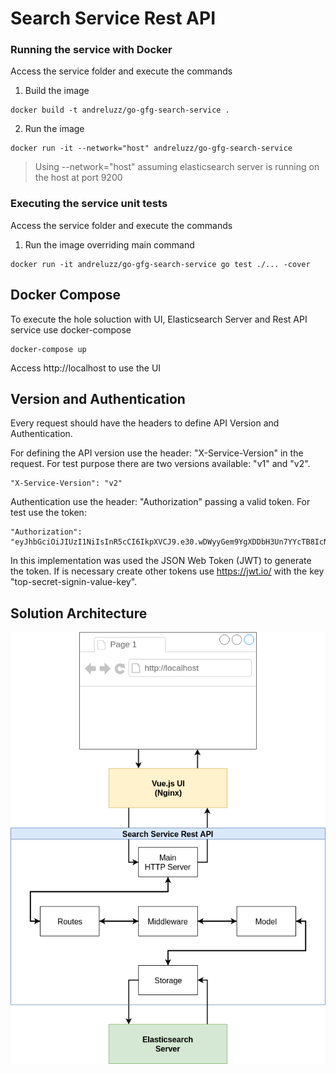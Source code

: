 # Search Service Rest API

### Running the service with Docker
Access the service folder and execute the commands

1. Build the image
``` 
docker build -t andreluzz/go-gfg-search-service .
```
2. Run the image
``` 
docker run -it --network="host" andreluzz/go-gfg-search-service
```
> Using --network="host" assuming elasticsearch server is running on the host at port 9200

### Executing the service unit tests
Access the service folder and execute the commands

1. Run the image overriding main command
``` 
docker run -it andreluzz/go-gfg-search-service go test ./... -cover 
```

## Docker Compose
To execute the hole soluction with UI, Elasticsearch Server and Rest API service use docker-compose

``` 
docker-compose up 
```

Access http://localhost to use the UI

## Version and Authentication
Every request should have the headers to define API Version and Authentication.

For defining the API version use the header: "X-Service-Version" in the request. For test purpose there are two versions available: "v1" and "v2".
``` 
"X-Service-Version": "v2"
```

Authentication use the header: "Authorization" passing a valid token. For test use the token: 
``` 
"Authorization": "eyJhbGciOiJIUzI1NiIsInR5cCI6IkpXVCJ9.e30.wDWyyGem9YgXDDbH3Un7YYcTB8IcN_BE4BMmS1tvlnE"
```

In this implementation was used the JSON Web Token (JWT) to generate the token. If is necessary create other tokens use https://jwt.io/ with the key "top-secret-signin-value-key".

## Solution Architecture

![Solution Architecture](architecture_diagram.png)

